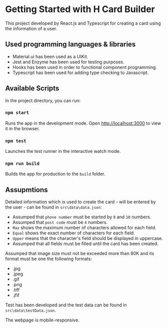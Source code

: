 # Getting Started with H Card Builder

This project developed by React.js and Typescript for creating a card using the information of a user.

## Used programming languages & libraries

- Material.ui has been used as a UIKit.
- Jest and Enzyme has been used for testing purposes.
- Hooks has been used in order to functional component programming.
- Typescript has been used for adding type checking to Javascript.

## Available Scripts

In the project directory, you can run:

### `npm start`

Runs the app in the development mode.
Open [http://localhost:3000](http://localhost:3000) to view it in the browser.

### `npm test`

Launches the test runner in the interactive watch mode.

### `npm run build`

Builds the app for production to the `build` folder.

## Assupmtions

Detailed information which is used to create the card - will be entered by the user - can be found in `src\data\data.json`:

- Assumped that `phone number` must be started by `0` and `10` numbers.
- Assumped that `post code` must be `4` numbers.
- `Max` shows the maximum number of characters allowed for each field.
- `Equal` shows the exact number of characters for each field.
- `Upper` means that the character's field should be displayed in uppercase.
- Assumped that all fields must be filled until the card has been created.

Assumped that image size must not be exceeded more than 80K and its format must be one the following formats:

- .jpg
- .jpeg
- .gif
- .png
- .tiff
- .jfif

Test has been developed and the test data can be found in `src\data\testData.json`.

The webpage is mobile-responsive.

